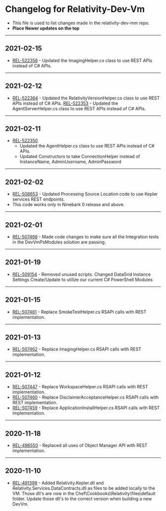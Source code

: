 # Changelog for Relativity-Dev-Vm

- This file is used to list changes made in the relativity-dev-mm repo.
- **Place Newer updates on the top**

-------------------------

## 2021-02-15
- [REL-522356](https://jira.kcura.com/browse/REL-522356) - Updated the ImagingHelper.cs class to use REST APIs instead of C# APIs.

-------------------------

## 2021-02-12
- [REL-522364](https://jira.kcura.com/browse/REL-522364) - Updated the RelativityVersionHelper.cs class to use REST APIs instead of C# APIs.
[REL-522353](https://jira.kcura.com/browse/REL-522353) - Updated the AgentServerHelper.cs class to use REST APIs instead of C# APIs.

-------------------------

## 2021-02-11

- [REL-522350](https://jira.kcura.com/browse/REL-522350) 
	- Updated the AgentHelper.cs class to use REST APIs instead of C# APIs.
	- Updated Constructors to take ConnectionHelper instead of InstanceName, AdminUsername, AdminPassword

-------------------------

## 2021-02-02

- [REL-508653](https://jira.kcura.com/browse/REL-508653) - Updated Processing Source Location code to use Kepler services REST endpoints.
- This code works only in Ninebark 0 release and above.

-------------------------

## 2021-02-01

- [REL-507466](https://jira.kcura.com/browse/REL-507466) - Made code changes to make sure all the Integration tests in  the DevVmPsModules solution are passing.

-------------------------

## 2021-01-19

- [REL-509154](https://jira.kcura.com/browse/REL-509154) - Removed unused scripts.  Changed DataGrid Instance Settings Create/Update to utilize our current C# PowerShell Modules

-------------------------

## 2021-01-15

- [REL-507461](https://jira.kcura.com/browse/REL-507461) - Replace SmokeTestHelper.cs RSAPI calls with REST implementation.

-------------------------

## 2021-01-13

- [REL-507462](https://jira.kcura.com/browse/REL-507462) - Replace ImagingHelper.cs RSAPI calls with REST implementation.

-------------------------

## 2021-01-12

- [REL-507447](https://jira.kcura.com/browse/REL-507447) - Replace WorkspaceHelper.cs RSAPI calls with REST implementation.
- [REL-507460](https://jira.kcura.com/browse/REL-507460) - Replace DisclaimerAcceptanceHelper.cs RSAPI calls with REST implementation.
- [REL-507459](https://jira.kcura.com/browse/REL-507459) - Replace ApplicationInstallHelper.cs RSAPI calls with REST implementation.

-------------------------

## 2020-11-18

- [REL-496550](https://jira.kcura.com/browse/REL-496550) - Replaced all uses of Object Manager API with REST implementation.

-------------------------

## 2020-11-10

- [REL-491399](https://jira.kcura.com/browse/REL-491399) - Added Relativity.Kepler.dll and Relativity.Services.DataContracts.dll as files to be added locally to the VM. Those dll's  are now in the Chef\Cookbooks\Relativity\files\default folder. Update those dll's to the correct version when building a new DevVm.

